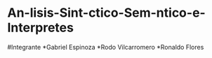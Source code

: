 # An-lisis-Sint-ctico-Sem-ntico-e-Interpretes
#Integrante 
*Gabriel Espinoza
*Rodo Vilcarromero
*Ronaldo Flores
